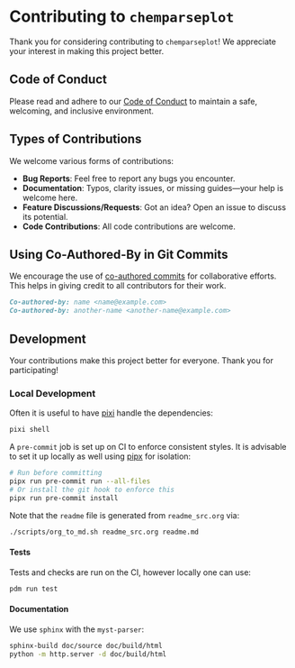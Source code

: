 # Contributing to `chemparseplot`

Thank you for considering contributing to `chemparseplot`! We appreciate your
interest in making this project better.

## Code of Conduct

Please read and adhere to our [Code of Conduct](https://github.com/HaoZeke/chemparseplot/blob/main/CODE_OF_CONDUCT.md) to maintain
a safe, welcoming, and inclusive environment.

## Types of Contributions

We welcome various forms of contributions:

- **Bug Reports**: Feel free to report any bugs you encounter.
- **Documentation**: Typos, clarity issues, or missing guides—your help is
  welcome here.
- **Feature Discussions/Requests**: Got an idea? Open an issue to discuss its
  potential.
- **Code Contributions**: All code contributions are welcome.

## Using Co-Authored-By in Git Commits

We encourage the use of [co-authored
commits](https://docs.github.com/en/github/committing-changes-to-your-project/creating-a-commit-with-multiple-authors)
for collaborative efforts. This helps in giving credit to all contributors for
their work.

```markdown
Co-authored-by: name <name@example.com>
Co-authored-by: another-name <another-name@example.com>
```

## Development

Your contributions make this project better for everyone. Thank you for
participating!

### Local Development

Often it is useful to have [pixi](https://prefix.dev/) handle the dependencies:

```bash
pixi shell
```

A `pre-commit` job is set up on CI to enforce consistent styles. It is advisable
to set it up locally as well using [pipx](https://pypa.github.io/pipx/) for
isolation:

```bash
# Run before committing
pipx run pre-commit run --all-files
# Or install the git hook to enforce this
pipx run pre-commit install
```

Note that the `readme` file is generated from `readme_src.org` via:

```bash
./scripts/org_to_md.sh readme_src.org readme.md
```

#### Tests

Tests and checks are run on the CI, however locally one can use:

```bash
pdm run test
```


#### Documentation

We use `sphinx` with the `myst-parser`:

```bash
sphinx-build doc/source doc/build/html
python -m http.server -d doc/build/html
```
